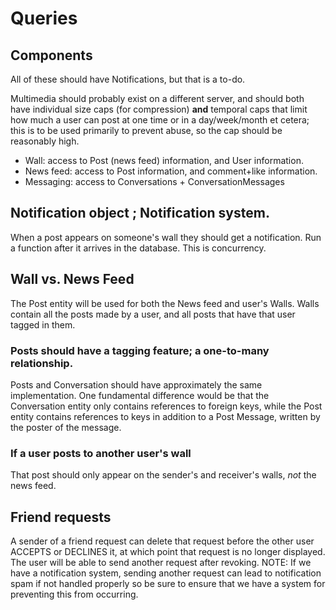 # Queries

## Components

All of these should have Notifications, but that is a to-do.

Multimedia should probably exist on a different server, and should both have
individual size caps (for compression) **and** temporal caps that limit how
much a user can post at one time or in a day/week/month et cetera; this is to be
used primarily to prevent abuse, so the cap should be reasonably high.

  * Wall: access to Post (news feed) information, and User information.
  * News feed: access to Post information, and comment+like information.
  * Messaging: access to Conversations + ConversationMessages

## Notification object ; Notification system.

When a post appears on someone's wall they should get a notification. Run a
function after it arrives in the database. This is concurrency.

## Wall vs. News Feed

The Post entity will be used for both the News feed and user's Walls. Walls
contain all the posts made by a user, and all posts that have that user tagged
in them.

### Posts should have a tagging feature; a one-to-many relationship.

Posts and Conversation should have approximately the same implementation. One
fundamental difference would be that the Conversation entity only contains
references to foreign keys, while the Post entity contains references to keys
in addition to a Post Message, written by the poster of the message.

### If a user posts to another user's wall
That post should only appear on the sender's and receiver's walls, *not* the
news feed.

## Friend requests

A sender of a friend request can delete that request before the other user
ACCEPTS or DECLINES it, at which point that request is no longer displayed. The
user will be able to send another request after revoking. NOTE: If we have a
notification system, sending another request can lead to notification spam if
not handled properly so be sure to ensure that we have a system for preventing
this from occurring.

##
